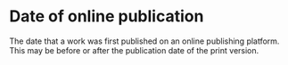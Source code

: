 # Date of online publication
 
The date that a work was first published on an online publishing platform. This may be before or after the publication date of the print version.